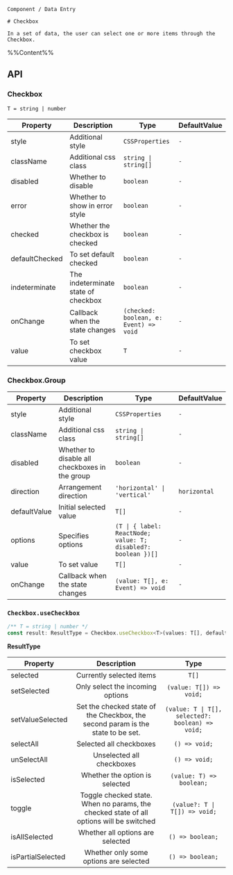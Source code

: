 `````
Component / Data Entry

# Checkbox

In a set of data, the user can select one or more items through the Checkbox.
`````

%%Content%%

## API

### Checkbox

`T = string | number`

|Property|Description|Type|DefaultValue|
|---|---|---|---|
|style|Additional style|`CSSProperties`|`-`|
|className|Additional css class|`string \| string[]`|`-`|
|disabled|Whether to disable|`boolean`|`-`|
|error|Whether to show in error style|`boolean`|`-`|
|checked|Whether the checkbox is checked|`boolean`|`-`|
|defaultChecked|To set default checked|`boolean`|`-`|
|indeterminate|The indeterminate state of checkbox|`boolean`|`-`|
|onChange|Callback when the state changes|`(checked: boolean, e: Event) => void`|`-`|
|value|To set checkbox value|`T`|`-`|

### Checkbox.Group

|Property|Description|Type|DefaultValue|
|---|---|---|---|
|style|Additional style|`CSSProperties`|`-`|
|className|Additional css class|`string \| string[]`|`-`|
|disabled|Whether to disable all checkboxes in the group|`boolean`|`-`|
|direction|Arrangement direction|`'horizontal' \| 'vertical'`|`horizontal`|
|defaultValue|Initial selected value|`T[]`|`-`|
|options|Specifies options|`(T \| { label: ReactNode; value: T; disabled?: boolean })[]`|`-`|
|value|To set value|`T[]`|`-`|
|onChange|Callback when the state changes|`(value: T[], e: Event) => void`|`-`|

### `Checkbox.useCheckbox`

```js
/** T = string | number */
const result: ResultType = Checkbox.useCheckbox<T>(values: T[], defaultSelected?: T[]);
```

**ResultType**

|Property|Description|Type|
|---|:---:|:---:|
| selected | Currently selected items | `T[]` |
| setSelected | Only select the incoming options | `(value: T[]) => void;` |
| setValueSelected | Set the checked state of the Checkbox, the second param is the state to be set. | `(value: T \| T[], selected?: boolean) => void;` |
| selectAll | Selected all checkboxes | `() => void;` |
| unSelectAll | Unselected all checkboxes | `() => void;` |
| isSelected | Whether the option is selected | `(value: T) => boolean;` |
| toggle | Toggle checked state. When no params, the checked state of all options will be switched | `(value?: T \| T[]) => void;` |
| isAllSelected | Whether all options are selected | `() => boolean;` |
| isPartialSelected | Whether only some options are selected | `() => boolean;` |

